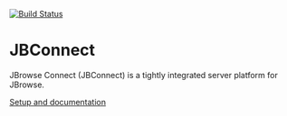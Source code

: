 [![Build Status](https://travis-ci.org/GMOD/jbserver.svg?branch=master)](https://travis-ci.org/GMOD/jbserver)

# JBConnect

JBrowse Connect (JBConnect) is a tightly integrated server platform for JBrowse.

[Setup and documentation](http://jbserver.readthedocs.io)
